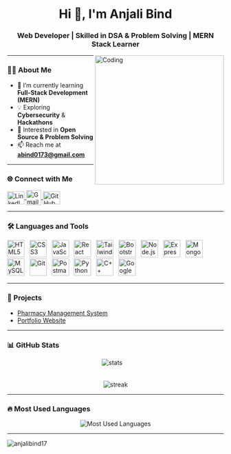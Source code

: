 <h1 align="center">Hi 👋, I'm Anjali Bind</h1>
<h3 align="center">Web Developer | Skilled in DSA & Problem Solving | MERN Stack Learner</h3>
<img align="right" alt="Coding" width="300" src="https://user-images.githubusercontent.com/59734313/157189039-c09b3e38-9f42-42c0-ab54-14f1574190a7.gif" />

---

### 👩‍💻 About Me  
- 🌱 I’m currently learning **Full-Stack Development (MERN)**  
- 💡 Exploring **Cybersecurity** & **Hackathons**  
- 🚀 Interested in **Open Source & Problem Solving**  
- 📫 Reach me at **abind0173@gmail.com**

---

### 🌐 Connect with Me  
<p align="left">
  <a href="https://www.linkedin.com/in/anjali-bind-2492a8287/" target="_parent">
    <img align="center" src="https://raw.githubusercontent.com/rahuldkjain/github-profile-readme-generator/master/src/images/icons/Social/linked-in-alt.svg" alt="LinkedIn" height="30" width="40" />
  </a>
  <a href="mailto:abind0173@gmail.com" target="_blank">
    <img align="center" src="https://upload.wikimedia.org/wikipedia/commons/4/4e/Gmail_Icon.png" alt="Gmail" height="35" width="35" />
  </a>
  <a href="https://github.com/anjalibind17" target="_blank">
    <img align="center" src="https://raw.githubusercontent.com/rahuldkjain/github-profile-readme-generator/master/src/images/icons/Social/github.svg" alt="GitHub" height="30" width="40" />
  </a>
</p>

---

### 🛠️ Languages and Tools  
<p align="left"> 
  <a href="https://www.w3.org/html/" target="_blank"><img src="https://skillicons.dev/icons?i=html" alt="HTML5" width="40" height="40"/></a>&nbsp;&nbsp;
  <a href="https://www.w3schools.com/css/" target="_blank"><img src="https://skillicons.dev/icons?i=css" alt="CSS3" width="40" height="40"/></a>&nbsp;&nbsp;
  <a href="https://developer.mozilla.org/en-US/docs/Web/JavaScript" target="_blank"><img src="https://skillicons.dev/icons?i=javascript" alt="JavaScript" width="40" height="40"/></a>&nbsp;&nbsp;
  <a href="https://reactjs.org/" target="_blank"><img src="https://skillicons.dev/icons?i=react" alt="React" width="40" height="40"/></a>&nbsp;&nbsp;
  <a href="https://tailwindcss.com/" target="_blank"><img src="https://skillicons.dev/icons?i=tailwind" alt="TailwindCSS" width="40" height="40"/></a>&nbsp;&nbsp;
  <a href="https://getbootstrap.com" target="_blank"><img src="https://skillicons.dev/icons?i=bootstrap" alt="Bootstrap" width="40" height="40"/></a>&nbsp;&nbsp;
  <a href="https://nodejs.org" target="_blank"><img src="https://skillicons.dev/icons?i=nodejs" alt="Node.js" width="40" height="40"/></a>&nbsp;&nbsp;
  <a href="https://expressjs.com" target="_blank"><img src="https://skillicons.dev/icons?i=express" alt="Express.js" width="40" height="40"/></a>&nbsp;&nbsp;
  <a href="https://www.mongodb.com/" target="_blank"><img src="https://skillicons.dev/icons?i=mongodb" alt="MongoDB" width="40" height="40"/></a>&nbsp;&nbsp;
  <a href="https://www.mysql.com/" target="_blank"><img src="https://skillicons.dev/icons?i=mysql" alt="MySQL" width="40" height="40"/></a>&nbsp;&nbsp;
  <a href="https://git-scm.com/" target="_blank"><img src="https://skillicons.dev/icons?i=git" alt="Git" width="40" height="40"/></a>&nbsp;&nbsp;
  <a href="https://postman.com" target="_blank"><img src="https://skillicons.dev/icons?i=postman" alt="Postman" width="40" height="40"/></a>&nbsp;&nbsp;
  <a href="https://www.python.org" target="_blank"><img src="https://skillicons.dev/icons?i=python" alt="Python" width="40" height="40"/></a>&nbsp;&nbsp;
  <a href="https://www.w3schools.com/cpp/" target="_blank"><img src="https://skillicons.dev/icons?i=cpp" alt="C++" width="40" height="40"/></a>&nbsp;&nbsp;
  <a href="https://cloud.google.com" target="_blank"><img src="https://skillicons.dev/icons?i=gcp" alt="Google Cloud" width="40" height="40"/></a>
</p>

---

### 🚀 Projects  
- [Pharmacy Management System](https://github.com/anjalibind17/pharmacy-management)  
- [Portfolio Website](https://anjalibind17.github.io/)  

---

### 📊 GitHub Stats  
<p align="center" >
  <img src="https://github-readme-stats.vercel.app/api?username=anjalibind17&show_icons=true&theme=tokyonight" alt="stats" />
  &nbsp;&nbsp;&nbsp;
  <br>
  <br>
  <br>
  <img  src="https://github-readme-streak-stats.herokuapp.com/?user=anjalibind17&theme=tokyonight" alt="streak" />
</p>

---

### 🔥 Most Used Languages  
<p align="center">
  <img src="https://github-readme-stats.vercel.app/api/top-langs/?username=anjalibind17&layout=compact&theme=tokyonight" alt="Most Used Languages" />
</p>

---

<p align="left">
  <img src="https://komarev.com/ghpvc/?username=anjalibind17&label=Profile%20views&color=0e75b6&style=flat" alt="anjalibind17" />
</p>
